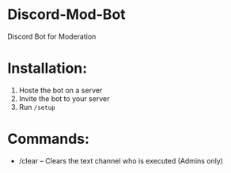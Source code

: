 # Discord-Mod-Bot
Discord Bot for Moderation

# Installation:

1. Hoste the bot on a server
2. Invite the bot to your server
3. Run `/setup`

# Commands:
- /clear – Clears the text channel who is executed (Admins only)